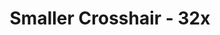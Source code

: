 ---
title: Smaller Crosshair - 32x
permalink: /article/compliance32xAddons/Smaller%20Crosshair
comments: true
comments-id: SmallerCrosshair
header-img: article/compliance32xAddons/Smaller Crosshair.png

long_text: 'Shrinks the distracting crosshair.'

authors:
  - Cyberization

download: 
  - Github:
    - https://github.com/Compliance-Addons/Compliance-Addons/raw/master/32x/Smaller%20Crosshair.zip
---